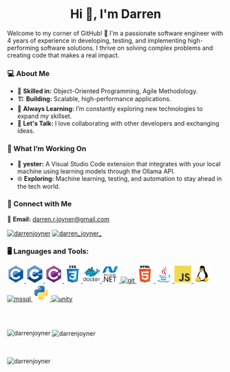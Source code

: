 <h1 align="center">Hi 👋, I'm Darren</h1>

Welcome to my corner of GitHub! 🚀 I'm a passionate software engineer with 4 years of experience in developing, testing, and implementing high-performing software solutions. I thrive on solving complex problems and creating code that makes a real impact.

<h3 align="left">💻 About Me</h3>

- 🔧 **Skilled in:** Object-Oriented Programming, Agile Methodology.  
- 🏗️ **Building:** Scalable, high-performance applications.  
- 🧀 **Always Learning:** I’m constantly exploring new technologies to expand my skillset.  
- 💬 **Let's Talk:** I love collaborating with other developers and exchanging ideas.

<h3 align="left">🌱 What I’m Working On</h3>

- 🚀 **yester:** A Visual Studio Code extension that integrates with your local machine using learning models through the Ollama API.  
- 🌐 **Exploring:** Machine learning, testing, and automation to stay ahead in the tech world.

<h3 align="left">📢 Connect with Me</h3>

📧 **Email:** <a href="mailto:darren.r.joyner&#64;gmail&#46;com">darren.r.joyner&#64;gmail&#46;com</a>

<p align="left"> <a href="https://linkedin.com/in/darrenjoyner" target="blank"><img align="center" src="https://img.icons8.com/fluent/48/000000/linkedin.png" alt="darrenjoyner" height="30" width="40" /></a>
<a href="https://instagram.com/darren_joyner_" target="blank"><img align="center" src="https://img.icons8.com/color/48/000000/instagram-new--v1.png" alt="darren_joyner_" height="30" width="40" /></a>
</p>

<h3 align="left">🖥️ Languages and Tools:</h3>

<p align="left"> <a href="https://www.cprogramming.com/" target="_blank"> <img src="https://raw.githubusercontent.com/devicons/devicon/master/icons/c/c-original.svg" alt="c" width="40" height="40"/> </a> <a href="https://www.w3schools.com/cpp/" target="_blank"> <img src="https://raw.githubusercontent.com/devicons/devicon/master/icons/cplusplus/cplusplus-original.svg" alt="cplusplus" width="40" height="40"/> </a> <a href="https://www.w3schools.com/cs/" target="_blank"> <img src="https://raw.githubusercontent.com/devicons/devicon/master/icons/csharp/csharp-original.svg" alt="csharp" width="40" height="40"/> </a> <a href="https://www.w3schools.com/css/" target="_blank"> <img src="https://raw.githubusercontent.com/devicons/devicon/master/icons/css3/css3-original-wordmark.svg" alt="css3" width="40" height="40"/> </a> <a href="https://www.docker.com/" target="_blank"> <img src="https://raw.githubusercontent.com/devicons/devicon/master/icons/docker/docker-original-wordmark.svg" alt="docker" width="40" height="40"/> </a> <a href="https://dotnet.microsoft.com/" target="_blank"> <img src="https://raw.githubusercontent.com/devicons/devicon/master/icons/dot-net/dot-net-original-wordmark.svg" alt="dotnet" width="40" height="40"/> </a> <a href="https://git-scm.com/" target="_blank"> <img src="https://www.vectorlogo.zone/logos/git-scm/git-scm-icon.svg" alt="git" width="40" height="40"/> </a> <a href="https://www.w3.org/html/" target="_blank"> <img src="https://raw.githubusercontent.com/devicons/devicon/master/icons/html5/html5-original-wordmark.svg" alt="html5" width="40" height="40"/> </a> <a href="https://www.java.com" target="_blank"> <img src="https://raw.githubusercontent.com/devicons/devicon/master/icons/java/java-original.svg" alt="java" width="40" height="40"/> </a> <a href="https://developer.mozilla.org/en-US/docs/Web/JavaScript" target="_blank"> <img src="https://raw.githubusercontent.com/devicons/devicon/master/icons/javascript/javascript-original.svg" alt="javascript" width="40" height="40"/> </a> <a href="https://www.linux.org/" target="_blank"> <img src="https://raw.githubusercontent.com/devicons/devicon/master/icons/linux/linux-original.svg" alt="linux" width="40" height="40"/> </a> <a href="https://www.microsoft.com/en-us/sql-server" target="_blank"> <img src="https://www.svgrepo.com/show/303229/microsoft-sql-server-logo.svg" alt="mssql" width="40" height="40"/> </a> <a href="https://www.python.org" target="_blank"> <img src="https://raw.githubusercontent.com/devicons/devicon/master/icons/python/python-original.svg" alt="python" width="40" height="40"/> </a> <a href="https://unity.com/" target="_blank"> <img src="https://www.vectorlogo.zone/logos/unity3d/unity3d-icon.svg" alt="unity" width="40" height="40"/> </a> </p>
<br><br>

<p><img align="left" src="https://github-readme-stats.vercel.app/api/top-langs?username=darrenjoyner&show_icons=true&locale=en&layout=compact" alt="darrenjoyner" /></p>

<p>&nbsp;<img align="center" src="https://github-readme-stats.vercel.app/api?username=darrenjoyner&show_icons=true&locale=en" alt="darrenjoyner" /></p>

<br>

<p><img align="center" src="https://github-readme-streak-stats.herokuapp.com/?user=darrenjoyner&" alt="darrenjoyner" /></p>
